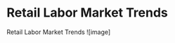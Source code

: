 # Retail Labor Market Trends                                                                                                                                    
Retail Labor Market Trends                                                                                                                                    ![image]


